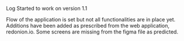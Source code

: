 Log
Started to work on version 1.1

Flow of the application is set but not all functionalities are in place yet.
Additions have been added as prescribed from the web application, redonion.io. Some screens are missing from the figma file as predicted.

